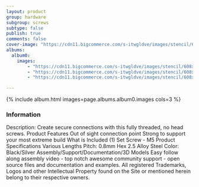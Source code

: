 ```yaml
---
layout: product
group: hardware
subgroup: screws
subtype: false
publish: true
comments: false
cover-image: "https://cdn11.bigcommerce.com/s-itwgldve/images/stencil/608x608/products/215/3580/Set_screw_profile_pic__47517.1675310615.png?c=2"
albums:
  album0:
    images:
        - "https://cdn11.bigcommerce.com/s-itwgldve/images/stencil/608x608/products/215/3580/Set_screw_profile_pic__47517.1675310615.png?c=2"
        - "https://cdn11.bigcommerce.com/s-itwgldve/images/stencil/608x608/products/215/2585/setscrew_g_w_1__14833.1675310615.jpg?c=2"
        - "https://cdn11.bigcommerce.com/s-itwgldve/images/stencil/608x608/products/215/2584/setscrew_g2_w_1__13077.1675310615.jpg?c=2"

---
```


{% include album.html images=page.albums.album0.images cols=3 %}

### Information

Description:
 Create secure connections with this fully threaded, no head screws. Product Features  Out of sight connection point Strong to support your most extreme build  What is Included  (1) Set Screw - M5  Product Specifications  Various Lengths Pitch: 0.8mm Hex 2.5 Alloy Steel Color: Black/Silver   Assembly/Support/Documentation/3D Models   Easy follow along assembly video - top notch awesome community support - open source files and documentation and examples. All registered Trademarks, Logos and other Intellectual Property found on the Site or mentioned herein belong to their respective owners.  

